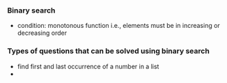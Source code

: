 ### Binary search

- condition: monotonous function i.e., elements must be in increasing or decreasing order

### Types of questions that can be solved using binary search

- find first and last occurrence of a number in a list
- 